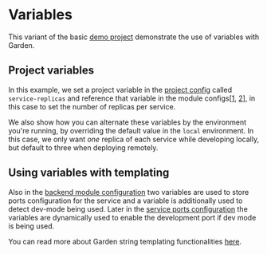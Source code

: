 # Variables

This variant of the basic [demo project](../demo-project/README.md) demonstrate the use of variables with Garden.

## Project variables

In this example, we set a project variable in the [project config](./garden.yml#L3-L5) called `service-replicas` and
reference that variable in the module configs[[1](./backend/garden.yml#L18), [2](./frontend/garden.yml#L7)], in this case to set the number of replicas per service.

We also show how you can alternate these variables by the environment you're running, by overriding the default value
in the `local` environment. In this case, we only want _one_ replica of each service while developing locally, but
default to three when deploying remotely.

## Using variables with templating

Also in the [backend module configuration](./backend/garden.yml#L6-L14) two variables are used to store ports configuration for the service and a variable
is additionally used to detect dev-mode being used. Later in the [service ports configuration](./backend/garden.yml#L19) the variables are dynamically used to enable the development port if dev mode is being used. 

You can read more about Garden string templating functionalities [here](../../docs/reference/template-strings/).
